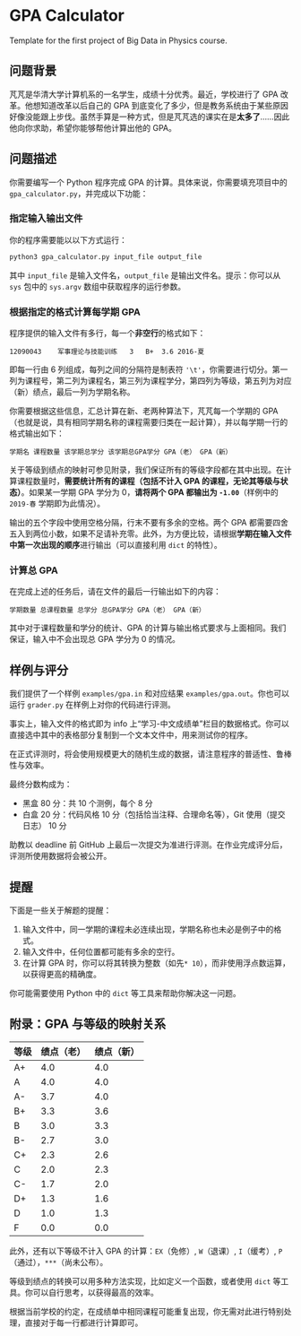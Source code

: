 # GPA Calculator

Template for the first project of Big Data in Physics course.

## 问题背景

芃芃是华清大学计算机系的一名学生，成绩十分优秀。最近，学校进行了 GPA 改革。他想知道改革以后自己的 GPA 到底变化了多少，但是教务系统由于某些原因好像没能跟上步伐。虽然手算是一种方式，但是芃芃选的课实在是**太多了**……因此他向你求助，希望你能够帮他计算出他的 GPA。

## 问题描述

你需要编写一个 Python 程序完成 GPA 的计算。具体来说，你需要填充项目中的 `gpa_calculator.py`，并完成以下功能：

### 指定输入输出文件

你的程序需要能以以下方式运行：

```bash
python3 gpa_calculator.py input_file output_file
```

其中 `input_file` 是输入文件名，`output_file` 是输出文件名。提示：你可以从 `sys` 包中的 `sys.argv` 数组中获取程序的运行参数。

### 根据指定的格式计算每学期 GPA

程序提供的输入文件有多行，每一个**非空行**的格式如下：

```
12090043	军事理论与技能训练	3	B+	3.6	2016-夏
```

即每一行由 6 列组成，每列之间的分隔符是制表符 `'\t'`，你需要进行切分。第一列为课程号，第二列为课程名，第三列为课程学分，第四列为等级，第五列为对应（新）绩点，最后一列为学期名称。

你需要根据这些信息，汇总计算在新、老两种算法下，芃芃每一个学期的 GPA（也就是说，具有相同学期名称的课程需要归类在一起计算），并以每学期一行的格式输出如下：

```
学期名 课程数量 该学期总学分 该学期总GPA学分 GPA（老） GPA（新）
```

关于等级到绩点的映射可参见附录，我们保证所有的等级字段都在其中出现。在计算课程数量时，**需要统计所有的课程（包括不计入 GPA 的课程，无论其等级与状态）**。如果某一学期 GPA 学分为 0，**请将两个 GPA 都输出为 `-1.00`**（样例中的 `2019-春` 学期即为此情况）。

输出的五个字段中使用空格分隔，行末不要有多余的空格。两个 GPA 都需要四舍五入到两位小数，如果不足请补充零。此外，为方便比较，请根据**学期在输入文件中第一次出现的顺序**进行输出（可以直接利用 `dict` 的特性）。

### 计算总 GPA

在完成上述的任务后，请在文件的最后一行输出如下的内容：

```
学期数量 总课程数量 总学分 总GPA学分 GPA（老） GPA（新）
```

其中对于课程数量和学分的统计、GPA 的计算与输出格式要求与上面相同。我们保证，输入中不会出现总 GPA 学分为 0 的情况。

## 样例与评分

我们提供了一个样例 `examples/gpa.in` 和对应结果 `examples/gpa.out`。你也可以运行 `grader.py` 在样例上对你的代码进行评测。

事实上，输入文件的格式即为 info 上“学习-中文成绩单”栏目的数据格式。你可以直接选中其中的表格部分复制到一个文本文件中，用来测试你的程序。

在正式评测时，将会使用规模更大的随机生成的数据，请注意程序的普适性、鲁棒性与效率。

最终分数构成为：

* 黑盒 80 分：共 10 个测例，每个 8 分
* 白盒 20 分：代码风格 10 分（包括恰当注释、合理命名等），Git 使用（提交日志） 10 分

助教以 deadline 前 GitHub 上最后一次提交为准进行评测。在作业完成评分后，评测所使用数据将会被公开。

## 提醒

下面是一些关于解题的提醒：

1. 输入文件中，同一学期的课程未必连续出现，学期名称也未必是例子中的格式。
2. 输入文件中，任何位置都可能有多余的空行。
3. 在计算 GPA 时，你可以将其转换为整数（如先`* 10`），而非使用浮点数运算，以获得更高的精确度。

你可能需要使用 Python 中的 `dict` 等工具来帮助你解决这一问题。

## 附录：GPA 与等级的映射关系


| 等级 | 绩点（老） | 绩点（新） |
|------|------------|------------|
| A+   | 4.0        | 4.0        |
| A    | 4.0        | 4.0        |
| A-   | 3.7        | 4.0        |
| B+   | 3.3        | 3.6        |
| B    | 3.0        | 3.3        |
| B-   | 2.7        | 3.0        |
| C+   | 2.3        | 2.6        |
| C    | 2.0        | 2.3        |
| C-   | 1.7        | 2.0        |
| D+   | 1.3        | 1.6        |
| D    | 1.0        | 1.3        |
| F    | 0.0        | 0.0        |

此外，还有以下等级不计入 GPA 的计算：`EX`（免修）, `W`（退课）, `I`（缓考）, `P`（通过），`***`（尚未公布）。

等级到绩点的转换可以用多种方法实现，比如定义一个函数，或者使用 `dict` 等工具。你可以自行思考，以获得最高的效率。

根据当前学校的约定，在成绩单中相同课程可能重复出现，你无需对此进行特别处理，直接对于每一行都进行计算即可。
